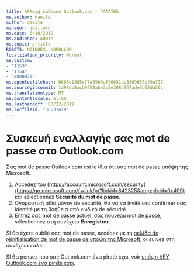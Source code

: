```yaml
---
title: Αλλαγή κωδικού Outlook.com - ΓΑΛΛΙΚΆ
ms.author: daeite
author: daeite
manager: joallard
ms.date: 6/10/2019
ms.audience: Admin
ms.topic: article
ROBOTS: NOINDEX, NOFOLLOW
localization_priority: Normal
ms.custom:
- "1153"
- "1154"
- "8000075"
ms.openlocfilehash: b665e1385c77a59b8af96031ae3369d55bf0a737
ms.sourcegitcommit: 1d98db8acb9959aba3b5e308a567ade6b62da56c
ms.translationtype: MT
ms.contentlocale: el-GR
ms.lasthandoff: 08/22/2019
ms.locfileid: "36537419"
---
```

# <a name="changer-votre-mot-de-passe-dans-outlookcom"></a>Συσκευή εναλλαγής σας mot de passe στο Outlook.com

Σας mot de passe Outlook.com est le ίδια ότι σας mot de passe υπόψη της Microsoft.

1. Accédez του [https://account.microsoft.com/security](https://go.microsoft.com/fwlink/p/?linkid=842325&amp;clcid=0x409) και sélectionnez **Sécurité du mot de passe**.
2. Ονομαστική αξία μόνον de sécurité, θα να να invité στο confirmer σας identité με τη βοήθεια από κωδικό de sécurité.
3. Entrez σας mot de passe actuel, σας nouveau mot de passe, sélectionnez στη συνέχεια **Enregistrer**.

SI θα έχετε oublié σας mot de passe, accédez με τη [σελίδα de réinitialisation de mot de passe de υπόψη της Microsoft](https://go.microsoft.com/fwlink/p/?linkid=841909), οι suivez στη συνέχεια καλεί.

SI θα pensez που σας Outlook.com ένα piraté έχει, voir [υπόψη ΔΕΥ Outlook.com ένα piraté έχει](https://support.office.com/fr-fr/article/mon-compte-outlook-com-a-été-piraté-35993ac5-ac2f-494e-aacb-5232dda453d8?wt.mc_id=Office_Outlook_com_Alchemy).